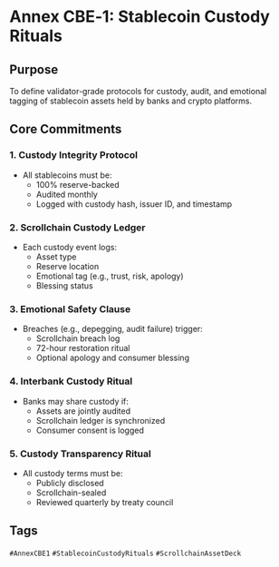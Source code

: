 # Annex CBE‑1: Stablecoin Custody Rituals

## Purpose
To define validator-grade protocols for custody, audit, and emotional tagging of stablecoin assets held by banks and crypto platforms.

## Core Commitments

### 1. Custody Integrity Protocol
- All stablecoins must be:
  - 100% reserve-backed
  - Audited monthly
  - Logged with custody hash, issuer ID, and timestamp

### 2. Scrollchain Custody Ledger
- Each custody event logs:
  - Asset type
  - Reserve location
  - Emotional tag (e.g., trust, risk, apology)
  - Blessing status

### 3. Emotional Safety Clause
- Breaches (e.g., depegging, audit failure) trigger:
  - Scrollchain breach log
  - 72-hour restoration ritual
  - Optional apology and consumer blessing

### 4. Interbank Custody Ritual
- Banks may share custody if:
  - Assets are jointly audited
  - Scrollchain ledger is synchronized
  - Consumer consent is logged

### 5. Custody Transparency Ritual
- All custody terms must be:
  - Publicly disclosed
  - Scrollchain-sealed
  - Reviewed quarterly by treaty council

## Tags
`#AnnexCBE1` `#StablecoinCustodyRituals` `#ScrollchainAssetDeck`
